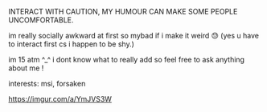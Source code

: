 INTERACT WITH CAUTION, MY HUMOUR CAN MAKE SOME PEOPLE UNCOMFORTABLE.

im really socially awkward at first so mybad if i make it weird 😓 (yes u have to interact first cs i happen to be shy.)

im 15 atm ^_^ i dont know what to really add so feel free to ask anything about me !

interests: msi, forsaken

https://imgur.com/a/YmJVS3W
